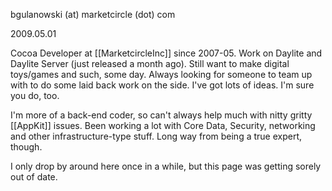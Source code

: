 

bgulanowski (at) marketcircle (dot) com

2009.05.01

Cocoa Developer at [[MarketcircleInc]] since 2007-05. Work on Daylite and Daylite Server (just released a month ago). Still want to make digital toys/games and such, some day. Always looking for someone to team up with to do some laid back work on the side. I've got lots of ideas. I'm sure you do, too.

I'm more of a back-end coder, so can't always help much with nitty gritty [[AppKit]] issues. Been working a lot with Core Data, Security, networking and other infrastructure-type stuff. Long way from being a true expert, though.

I only drop by around here once in a while, but this page was getting sorely out of date.